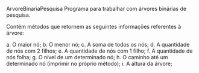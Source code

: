ArvoreBinariaPesquisa
Programa para trabalhar com árvores binárias de pesquisa.

Contém métodos que retornem as seguintes informações referentes à árvore:

a. O maior nó;
b. O menor nó;
c. A soma de todos os nós;
d. A quantidade de nós com 2 filhos;
e. A quantidade de nós com 1 filho;
f. A quantidade de nós folha;
g. O nível de um determinado nó;
h. O caminho até um determinado nó (imprimir no próprio método);
i. A altura da árvore;
